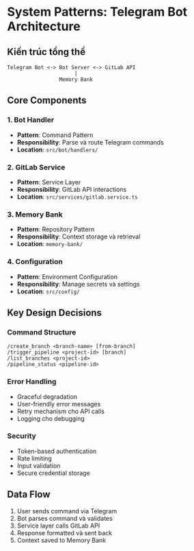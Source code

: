 # System Patterns: Telegram Bot Architecture

## Kiến trúc tổng thể

```
Telegram Bot <-> Bot Server <-> GitLab API
                      |
                 Memory Bank
```

## Core Components

### 1. Bot Handler

- **Pattern**: Command Pattern
- **Responsibility**: Parse và route Telegram commands
- **Location**: `src/bot/handlers/`

### 2. GitLab Service

- **Pattern**: Service Layer
- **Responsibility**: GitLab API interactions
- **Location**: `src/services/gitlab.service.ts`

### 3. Memory Bank

- **Pattern**: Repository Pattern
- **Responsibility**: Context storage và retrieval
- **Location**: `memory-bank/`

### 4. Configuration

- **Pattern**: Environment Configuration
- **Responsibility**: Manage secrets và settings
- **Location**: `src/config/`

## Key Design Decisions

### Command Structure

```
/create_branch <branch-name> [from-branch]
/trigger_pipeline <project-id> [branch]
/list_branches <project-id>
/pipeline_status <pipeline-id>
```

### Error Handling

- Graceful degradation
- User-friendly error messages
- Retry mechanism cho API calls
- Logging cho debugging

### Security

- Token-based authentication
- Rate limiting
- Input validation
- Secure credential storage

## Data Flow

1. User sends command via Telegram
2. Bot parses command và validates
3. Service layer calls GitLab API
4. Response formatted và sent back
5. Context saved to Memory Bank
